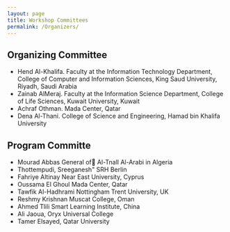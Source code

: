```yaml
---
layout: page
title: Workshop Committees
permalink: /Organizers/
---
```


## Organizing Committee
- Hend Al-Khalifa. Faculty at the Information Technology Department, College of Computer and Information Sciences, King Saud University, Riyadh, Saudi Arabia
- Zainab AlMeraj. Faculty at the Information Science Department, College of Life Sciences, Kuwait University, Kuwait
- Achraf Othman. Mada Center, Qatar 
- Dena Al-Thani. College of Science and Engineering, Hamad bin Khalifa University

## Program Committe
- Mourad Abbas	General of َAl-Tnall Al-Arabi in Algeria
- Thottempudi, Sreeganesh"	SRH Berlin
- Fahriye Altinay	Near East University, Cyprus
- Oussama El Ghoul 	Mada Center, Qatar
- Tawfik Al-Hadhrami	Nottingham Trent University, UK
- Reshmy Krishnan	Muscat College, Oman
- Ahmed Tlili	Smart Learning Institute, China
- Ali Jaoua, Oryx Universal College
- Tamer Elsayed,	Qatar University 
